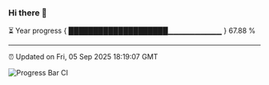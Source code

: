 ### Hi there 👋

⏳ Year progress { ████████████████████▁▁▁▁▁▁▁▁▁▁ } 67.88 %

---

⏰ Updated on Fri, 05 Sep 2025 18:19:07 GMT

![Progress Bar CI](https://github.com/liununu/liununu/workflows/Progress%20Bar%20CI/badge.svg)
